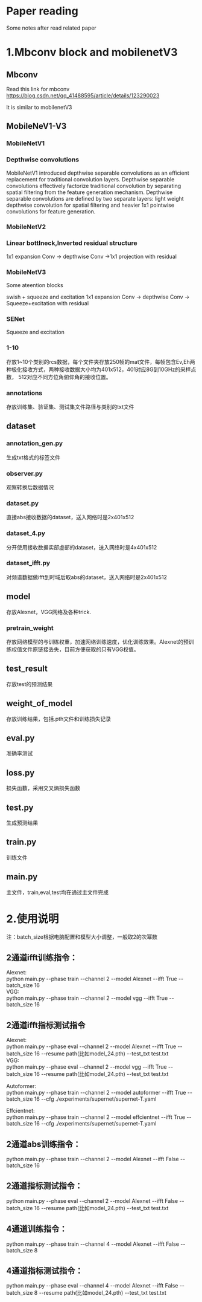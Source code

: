 # Paper reading

Some notes after read related paper
# 1.Mbconv block and mobilenetV3
## Mbconv

Read this link for mbconv
https://blog.csdn.net/qq_41488595/article/details/123290023

It is similar to mobilenetV3

## MobileNeV1-V3

### MobileNetV1

### Depthwise convolutions
MobileNetV1 introduced depthwise separable convolutions as an efficient replacement for
traditional convolution layers. Depthwise separable convolutions effectively factorize traditional convolution by separating spatial filtering from the feature generation mechanism. Depthwise separable convolutions are defined by
two separate layers: light weight depthwise convolution for
spatial filtering and heavier 1x1 pointwise convolutions for
feature generation.

### MobileNetV2

### Linear bottlneck,Inverted residual structure
1x1 expansion Conv -> depthwise Conv ->1x1 projection with residual

### MobileNetV3
Some ateention blocks

swish + squeeze and excitation
1x1 expansion Conv -> depthwise Conv -> Squeeze+excitation with residual

### SENet
Squeeze and excitation

### 1-10
存放1~10个类别的rcs数据，每个文件夹存放250帧的mat文件，每帧包含Ev,Eh两种极化接收方式，两种接收数据大小均为401x512，401对应8G到10GHz的采样点数，
512对应不同方位角俯仰角的接收位置。
### annotations
存放训练集、验证集、测试集文件路径与类别的txt文件
## dataset
### annotation_gen.py
生成txt格式的标签文件
### observer.py
观察转换后数据情况
### dataset.py
直接abs接收数据的dataset，送入网络时是2x401x512
### dataset_4.py
分开使用接收数据实部虚部的dataset，送入网络时是4x401x512
### dataset_ifft.py
对频谱数据做ifft到时域后取abs的dataset，送入网络时是2x401x512
## model
存放Alexnet，VGG网络及各种trick.
### pretrain_weight
存放网络模型的与训练权重，加速网络训练速度，优化训练效果。Alexnet的预训练权值文件原链接丢失，目前方便获取的只有VGG权值。
## test_result
存放test的预测结果
## weight_of_model
存放训练结果，包括.pth文件和训练损失记录
## eval.py
准确率测试
## loss.py
损失函数，采用交叉熵损失函数
## test.py
生成预测结果
## train.py
训练文件
## main.py
主文件，train,eval,test均在通过主文件完成

# 2.使用说明
注：batch_size根据电脑配置和模型大小调整，一般取2的次幂数
## 2通道ifft训练指令：
Alexnet:<br>
python main.py --phase train --channel 2 --model Alexnet --ifft True --batch_size 16<br>
VGG:<br>
python main.py --phase train --channel 2 --model vgg --ifft True --batch_size 16
## 2通道ifft指标测试指令
Alexnet:<br>
python main.py --phase eval --channel 2 --model Alexnet --ifft True --batch_size 16 --resume path(比如model_24.pth) 
--test_txt test.txt<br>
VGG:<br>
python main.py --phase eval --channel 2 --model vgg --ifft True --batch_size 16 --resume path(比如model_24.pth) 
--test_txt test.txt

Autoformer:<br>
python main.py --phase train --channel 2 --model autoformer --ifft True --batch_size 16 --cfg ./experiments/supernet/supernet-T.yaml

Effcientnet:<br>
python main.py --phase train --channel 2 --model effcientnet --ifft True --batch_size 16 --cfg ./experiments/supernet/supernet-T.yaml
## 2通道abs训练指令：
python main.py --phase train --channel 2 --model Alexnet --ifft False --batch_size 16
## 2通道指标测试指令：
python main.py --phase eval --channel 2 --model Alexnet --ifft False --batch_size 16 --resume path(比如model_24.pth) 
--test_txt test.txt
## 4通道训练指令：
python main.py --phase train --channel 4 --model Alexnet --ifft False --batch_size 8
## 4通道指标测试指令：
python main.py --phase eval --channel 4 --model Alexnet --ifft False --batch_size 8 --resume path(比如model_24.pth) 
--test_txt test.txt